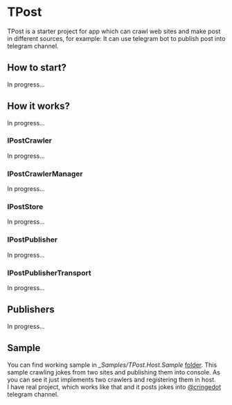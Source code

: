 # TPost

TPost is a starter project for app which can crawl web sites and make post in different sources, for example: It can use telegram bot to publish post into telegram channel.

## How to start?
In progress...

## How it works?

In progress...

### IPostCrawler

In progress...

### IPostCrawlerManager

In progress...

### IPostStore

In progress...

### IPostPublisher

In progress...

### IPostPublisherTransport

In progress...

## Publishers

In progress...

## Sample
You can find working sample in *_Samples/TPost.Host.Sample* [folder](https://github.com/nazarovsa/TPost/tree/main/_Samples/TPost.WebHost.Sample).
This sample crawling jokes from two sites and publishing them into console. As you can see it just implements two crawlers and registering them in host.  
I have real project, which works like that and it posts jokes into [@cringedot](https://t.me/cringedot) telegram channel.

